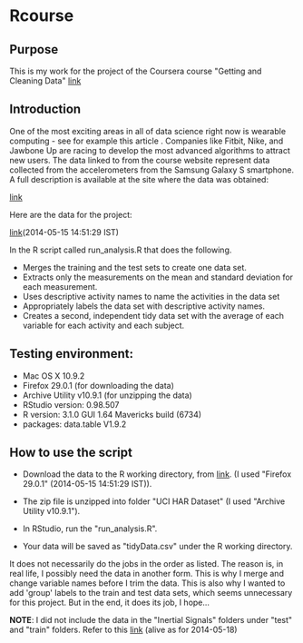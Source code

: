 # Rcourse

## Purpose

This is my work for the project of the Coursera course "Getting and Cleaning Data" [link](https://class.coursera.org/getdata-003)

## Introduction

One of the most exciting areas in all of data science right now is wearable computing - see for example this article . Companies like Fitbit, Nike, and Jawbone Up are racing to develop the most advanced algorithms to attract new users. The data linked to from the course website represent data collected from the accelerometers from the Samsung Galaxy S smartphone. A full description is available at the site where the data was obtained:

[link](http://archive.ics.uci.edu/ml/datasets/Human+Activity+Recognition+Using+Smartphones)

Here are the data for the project:

[link](https://d396qusza40orc.cloudfront.net/getdata%2Fprojectfiles%2FUCI%20HAR%20Dataset.zip)(2014-05-15 14:51:29 IST)

In the R script called run_analysis.R that does the following.

* Merges the training and the test sets to create one data set.
* Extracts only the measurements on the mean and standard deviation for each measurement.
* Uses descriptive activity names to name the activities in the data set
* Appropriately labels the data set with descriptive activity names.
* Creates a second, independent tidy data set with the average of each variable for each activity and each subject.

## Testing environment:

* Mac OS X 10.9.2
* Firefox 29.0.1 (for downloading the data)
* Archive Utility v10.9.1 (for unzipping the data)
* RStudio version: 0.98.507
* R version: 3.1.0 GUI 1.64 Mavericks build (6734)
* packages: data.table V1.9.2

## How to use the script

* Download the data to the R working directory, from [link](https://d396qusza40orc.cloudfront.net/getdata%2Fprojectfiles%2FUCI%20HAR%20Dataset.zip). (I used "Firefox 29.0.1" (2014-05-15 14:51:29 IST)).
* The zip file is unzipped into folder "UCI HAR Dataset" (I used "Archive Utility v10.9.1").

* In RStudio, run the "run_analysis.R".

* Your data will be saved as "tidyData.csv" under the R working directory.

It does not necessarily do the jobs in the order as listed. The reason is, in real life, I possibly need the data in another form. This is why I merge and change variable names before I trim the data. This is also why I wanted to add 'group' labels to the train and test data sets, which seems unnecessary for this project. But in the end, it does its job, I hope...

**NOTE**: I did not include the data in the "Inertial Signals" folders under "test" and "train" folders. Refer to this [link](https://class.coursera.org/getdata-003/forum/thread?thread_id=30) (alive as for 2014-05-18)